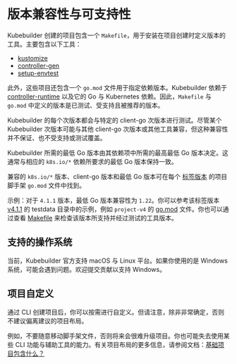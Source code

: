 # 版本兼容性与可支持性

Kubebuilder 创建的项目包含一个 `Makefile`，用于安装在项目创建时定义版本的工具。主要包含以下工具：

- [kustomize](https://github.com/kubernetes-sigs/kustomize)
- [controller-gen](https://github.com/kubernetes-sigs/controller-tools)
- [setup-envtest](https://github.com/kubernetes-sigs/controller-runtime/tree/main/tools/setup-envtest)

此外，这些项目还包含一个 `go.mod` 文件用于指定依赖版本。Kubebuilder 依赖于 [controller-runtime](https://github.com/kubernetes-sigs/controller-runtime) 以及它的 Go 与 Kubernetes 依赖。因此，`Makefile` 与 `go.mod` 中定义的版本是已测试、受支持且被推荐的版本。

Kubebuilder 的每个次版本都会与特定的 client-go 次版本进行测试。尽管某个 Kubebuilder 次版本可能与其他 client-go 次版本或其他工具兼容，但这种兼容性并不保证、也不受支持或测试覆盖。

Kubebuilder 所需的最低 Go 版本由其依赖项中所需的最高最低 Go 版本决定。这通常与相应的 `k8s.io/*` 依赖所要求的最低 Go 版本保持一致。

兼容的 `k8s.io/*` 版本、client-go 版本和最低 Go 版本可在每个 [标签版本](https://github.com/kubernetes-sigs/kubebuilder/tags) 的项目脚手架 `go.mod` 文件中找到。

示例：对于 `4.1.1` 版本，最低 Go 版本兼容性为 `1.22`。你可以参考该标签版本 [v4.1.1](https://github.com/kubernetes-sigs/kubebuilder/tree/v4.1.1/testdata) 的 testdata 目录中的示例，例如 `project-v4` 的 [go.mod](https://github.com/kubernetes-sigs/kubebuilder/blob/v4.1.1/testdata/project-v4/go.mod#L3) 文件。你也可以通过查看 [Makefile](https://github.com/kubernetes-sigs/kubebuilder/blob/v4.1.1/testdata/project-v4/Makefile#L160-L165) 来检查该版本所支持并经过测试的工具版本。

## 支持的操作系统

当前，Kubebuilder 官方支持 macOS 与 Linux 平台。如果你使用的是 Windows 系统，可能会遇到问题。欢迎提交贡献以支持 Windows。

<aside class="note warning">
<h1>项目自定义</h1>

通过 CLI 创建项目后，你可以按需进行自定义。但请注意，除非非常确定，否则不建议偏离建议的项目布局。

例如，不要随意移动脚手架文件，否则将来会很难升级项目。你也可能失去使用某些 CLI 功能与辅助工具的能力。有关项目布局的更多信息，请参阅文档：[基础项目包含什么？][basic-project-doc]

</aside>

[basic-project-doc]: ./cronjob-tutorial/basic-project.md
